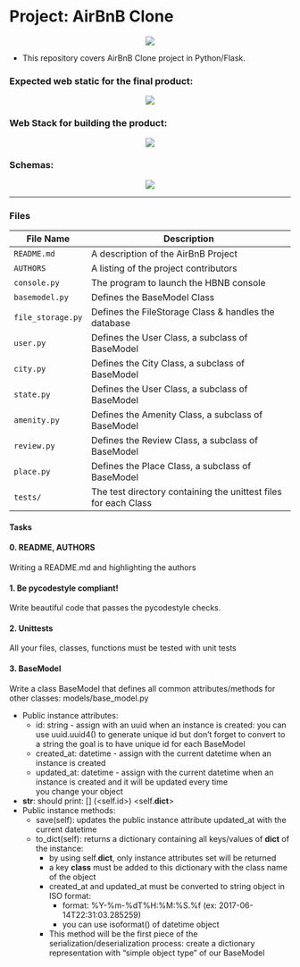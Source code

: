 # Project: AirBnB Clone

<p align='center'>
  <img src="https://miro.medium.com/v2/resize:fit:1100/format:webp/0*IEHW7v6g0-yeFJie" width=auto height=auto />
</p>

- This repository covers AirBnB Clone project in Python/Flask.

### Expected web static for the final product:

<p align="center">
  <img src="https://s3.amazonaws.com/intranet-projects-files/holbertonschool-higher-level_programming+/268/8-index.png">
</p>

### Web Stack for building the product:

<p align="center">
  <img src="https://i.imgur.com/lgZnZrz.png">
</p>

### Schemas:

<p align="center">
  <img src="https://s3.amazonaws.com/intranet-projects-files/holbertonschool-higher-level_programming+/289/AirBnb_DB_diagramm.jpg">
</p>

---
### Files

File Name | Description
--- | ---
`README.md` | A description of the AirBnB Project
`AUTHORS` | A listing of the project contributors
`console.py` | The program to launch the HBNB console
`basemodel.py` | Defines the BaseModel Class
`file_storage.py` | Defines the FileStorage Class & handles the database
`user.py` | Defines the User Class, a subclass of BaseModel
`city.py` | Defines the City Class, a subclass of BaseModel
`state.py` | Defines the User Class, a subclass of BaseModel
`amenity.py` | Defines the Amenity Class, a subclass of BaseModel
`review.py` | Defines the Review Class, a subclass of BaseModel
`place.py` | Defines the Place Class, a subclass of BaseModel
`tests/` | The test directory containing the unittest files for each Class


#### Tasks

#### 0. README, AUTHORS 
Writing a README.md and highlighting the authors
#### 1. Be pycodestyle compliant!
Write beautiful code that passes the pycodestyle checks.
#### 2. Unittests
All your files, classes, functions must be tested with unit tests
#### 3. BaseModel
Write a class BaseModel that defines all common attributes/methods for other classes:
models/base_model.py
- Public instance attributes:
  - id: string - assign with an uuid when an instance is created:
      you can use uuid.uuid4() to generate unique id but don’t forget to convert to a string
      the goal is to have unique id for each BaseModel
  - created_at: datetime - assign with the current datetime when an instance is created
  - updated_at: datetime - assign with the current datetime when an instance is created and it will be updated every time   
    you change your object
-  __str__: should print: [<class name>] (<self.id>) <self.__dict__>
- Public instance methods:
    - save(self): updates the public instance attribute updated_at with the current datetime
    -  to_dict(self): returns a dictionary containing all keys/values of __dict__ of the instance:
        - by using self.__dict__, only instance attributes set will be returned
        - a key __class__ must be added to this dictionary with the class name of the object
        - created_at and updated_at must be converted to string object in ISO format:
            -  format: %Y-%m-%dT%H:%M:%S.%f (ex: 2017-06-14T22:31:03.285259)
            -  you can use isoformat() of datetime object
        - This method will be the first piece of the serialization/deserialization process: create a dictionary   
           representation with “simple object type” of our BaseModel



